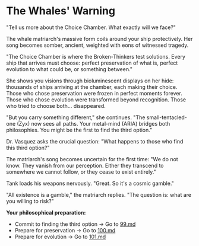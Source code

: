 # The Whales' Warning

"Tell us more about the Choice Chamber. What exactly will we face?"

The whale matriarch's massive form coils around your ship protectively. Her song becomes somber, ancient, weighted with eons of witnessed tragedy.

"The Choice Chamber is where the Broken-Thinkers test solutions. Every ship that arrives must choose: perfect preservation of what is, perfect evolution to what could be, or something between."

She shows you visions through bioluminescent displays on her hide: thousands of ships arriving at the chamber, each making their choice. Those who chose preservation were frozen in perfect moments forever. Those who chose evolution were transformed beyond recognition. Those who tried to choose both... disappeared.

"But you carry something different," she continues. "The small-tentacled-one (Zyx) now sees all paths. Your metal-mind (ARIA) bridges both philosophies. You might be the first to find the third option."

Dr. Vasquez asks the crucial question: "What happens to those who find this third option?"

The matriarch's song becomes uncertain for the first time: "We do not know. They vanish from our perception. Either they transcend to somewhere we cannot follow, or they cease to exist entirely."

Tank loads his weapons nervously. "Great. So it's a cosmic gamble."

"All existence is a gamble," the matriarch replies. "The question is: what are you willing to risk?"

**Your philosophical preparation:**

- Commit to finding the third option → Go to [99.md](99.md)
- Prepare for preservation → Go to [100.md](100.md)
- Prepare for evolution → Go to [101.md](101.md)